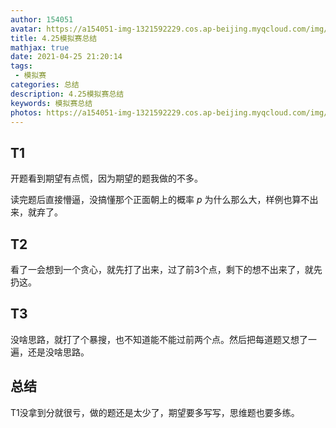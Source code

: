 ```yaml
---
author: 154051
avatar: https://a154051-img-1321592229.cos.ap-beijing.myqcloud.com/img/头像new.jpg
title: 4.25模拟赛总结
mathjax: true
date: 2021-04-25 21:20:14
tags: 
 - 模拟赛
categories: 总结
description: 4.25模拟赛总结
keywords: 模拟赛总结
photos: https://a154051-img-1321592229.cos.ap-beijing.myqcloud.com/img/4-25.jpg
---
```


## T1

开题看到期望有点慌，因为期望的题我做的不多。

读完题后直接懵逼，没搞懂那个正面朝上的概率 $p$ 为什么那么大，样例也算不出来，就弃了。

## T2

看了一会想到一个贪心，就先打了出来，过了前3个点，剩下的想不出来了，就先扔这。

## T3

没啥思路，就打了个暴搜，也不知道能不能过前两个点。然后把每道题又想了一遍，还是没啥思路。

## 总结

T1没拿到分就很亏，做的题还是太少了，期望要多写写，思维题也要多练。